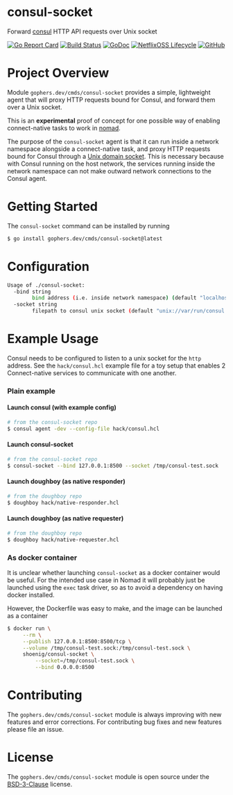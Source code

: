 consul-socket
=============

Forward [consul](https://github.com/hashicorp/consul) HTTP API requests over Unix socket

[![Go Report Card](https://goreportcard.com/badge/gophers.dev/cmds/consul-socket)](https://goreportcard.com/report/gophers.dev/cmds/consul-socket)
[![Build Status](https://travis-ci.com/shoenig/consul-socket.svg?branch=master)](https://travis-ci.com/shoenig/consul-socket)
[![GoDoc](https://godoc.org/gophers.dev/cmds/consul-socket?status.svg)](https://godoc.org/gophers.dev/cmds/consul-socket)
[![NetflixOSS Lifecycle](https://img.shields.io/osslifecycle/shoenig/consul-socket.svg)](OSSMETADATA)
[![GitHub](https://img.shields.io/github/license/shoenig/consul-socket.svg)](LICENSE)

# Project Overview

Module `gophers.dev/cmds/consul-socket` provides a simple, lightweight agent that
will proxy HTTP requests bound for Consul, and forward them over a Unix socket.

This is an **experimental** proof of concept for one possible way of enabling
connect-native tasks to work in [nomad](https://github.com/hashicorp/nomad).

The purpose of the `consul-socket` agent is that it can run inside a network namespace
alongside a connect-native task, and proxy HTTP requests bound for Consul through
a [Unix domain socket](https://en.wikipedia.org/wiki/Unix_domain_socket). This is
necessary because with Consul running on the host network, the services running inside
the network namespace can not make outward network connections to the Consul agent.

# Getting Started

The `consul-socket` command can be installed by running
```bash
$ go install gophers.dev/cmds/consul-socket@latest
```

# Configuration

```bash
Usage of ./consul-socket:
  -bind string
    	bind address (i.e. inside network namespace) (default "localhost:8500")
  -socket string
    	filepath to consul unix socket (default "unix://var/run/consul.sock")
```

# Example Usage

Consul needs to be configured to listen to a unix socket for the `http` address.
See the `hack/consul.hcl` example file for a toy setup that enables 2 Connect-native
services to communicate with one another.

### Plain example

#### Launch consul (with example config)

```bash
# from the consul-socket repo
$ consul agent -dev --config-file hack/consul.hcl
```

#### Launch consul-socket

```bash
# from the consul-socket repo
$ consul-socket --bind 127.0.0.1:8500 --socket /tmp/consul-test.sock
```

#### Launch doughboy (as native responder)

```bash
# from the doughboy repo
$ doughboy hack/native-responder.hcl
```

#### Launch doughboy (as native requester)

```bash
# from the doughboy repo
$ doughboy hack/native-requester.hcl
```

### As docker container

It is unclear whether launching `consul-socket` as a docker container would be
useful. For the intended use case in Nomad it will probably just be launched
using the `exec` task driver, so as to avoid a dependency on having docker installed.

However, the Dockerfile was easy to make, and the image can be launched as a container

```bash
$ docker run \
  	 --rm \
	 --publish 127.0.0.1:8500:8500/tcp \
	 --volume /tmp/consul-test.sock:/tmp/consul-test.sock \
	 shoenig/consul-socket \
	     --socket=/tmp/consul-test.sock \
	     --bind 0.0.0.0:8500
```

# Contributing

The `gophers.dev/cmds/consul-socket` module is always improving with new features
and error corrections. For contributing bug fixes and new features please file an issue.

# License

The `gophers.dev/cmds/consul-socket` module is open source under the [BSD-3-Clause](LICENSE) license.
